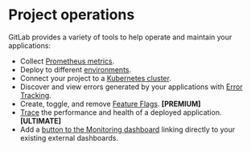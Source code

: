 # Project operations

GitLab provides a variety of tools to help operate and maintain
your applications:

- Collect [Prometheus metrics](../integrations/prometheus_library/index.md).
- Deploy to different [environments](../../../ci/environments.md).
- Connect your project to a [Kubernetes cluster](../clusters/index.md).
- Discover and view errors generated by your applications with [Error Tracking](error_tracking.md).
- Create, toggle, and remove [Feature Flags](feature_flags.md). **[PREMIUM]**
- [Trace](tracing.md) the performance and health of a deployed application. **[ULTIMATE]**
- Add a [button to the Monitoring dashboard](link_to_external_dashboard.md) linking directly to your existing external dashboards.
